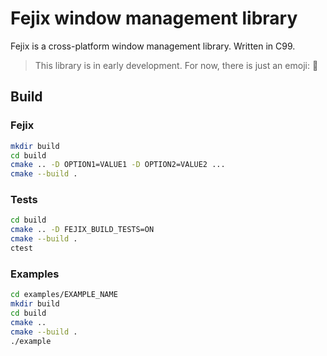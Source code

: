 # Fejix window management library

Fejix is a cross-platform window management library.
Written in C99.

> This library is in early development.
> For now, there is just an emoji: 🌸

## Build

### Fejix

```sh
mkdir build
cd build
cmake .. -D OPTION1=VALUE1 -D OPTION2=VALUE2 ...
cmake --build .
```

### Tests

```sh
cd build
cmake .. -D FEJIX_BUILD_TESTS=ON
cmake --build .
ctest 
```

### Examples

```sh
cd examples/EXAMPLE_NAME
mkdir build
cd build
cmake ..
cmake --build .
./example
```
